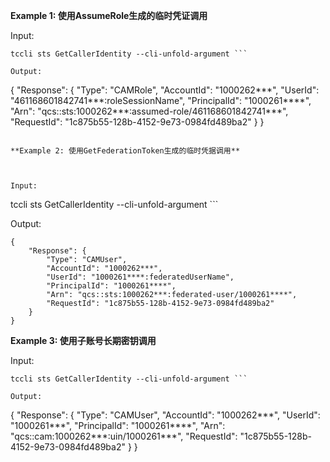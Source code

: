 **Example 1: 使用AssumeRole生成的临时凭证调用**



Input: 

```
tccli sts GetCallerIdentity --cli-unfold-argument ```

Output: 
```
{
    "Response": {
        "Type": "CAMRole",
        "AccountId": "1000262***",
        "UserId": "461168601842741***:roleSessionName",
        "PrincipalId": "1000261****",
        "Arn": "qcs::sts:1000262***:assumed-role/461168601842741***",
        "RequestId": "1c875b55-128b-4152-9e73-0984fd489ba2"
    }
}
```

**Example 2: 使用GetFederationToken生成的临时凭据调用**



Input: 

```
tccli sts GetCallerIdentity --cli-unfold-argument ```

Output: 
```
{
    "Response": {
        "Type": "CAMUser",
        "AccountId": "1000262***",
        "UserId": "1000261****:federatedUserName",
        "PrincipalId": "1000261****",
        "Arn": "qcs::sts:1000262***:federated-user/1000261****",
        "RequestId": "1c875b55-128b-4152-9e73-0984fd489ba2"
    }
}
```

**Example 3: 使用子账号长期密钥调用**



Input: 

```
tccli sts GetCallerIdentity --cli-unfold-argument ```

Output: 
```
{
    "Response": {
        "Type": "CAMUser",
        "AccountId": "1000262***",
        "UserId": "1000261***",
        "PrincipalId": "1000261****",
        "Arn": "qcs::cam:1000262***:uin/1000261***",
        "RequestId": "1c875b55-128b-4152-9e73-0984fd489ba2"
    }
}
```


